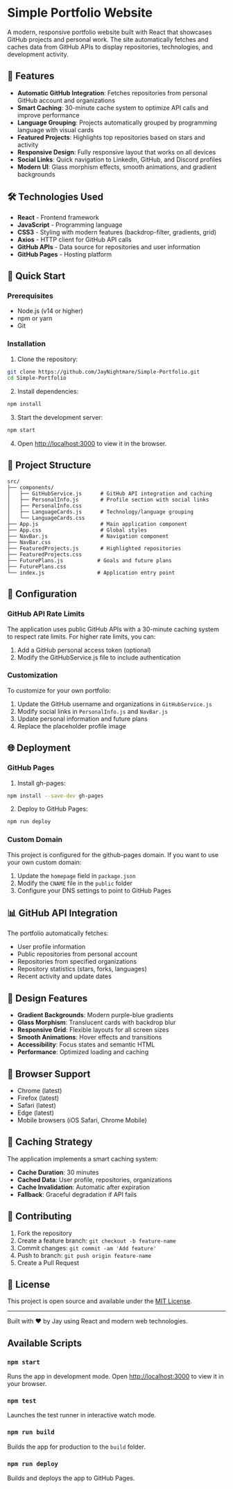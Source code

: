 # Simple Portfolio Website

A modern, responsive portfolio website built with React that showcases GitHub projects and personal work. The site automatically fetches and caches data from GitHub APIs to display repositories, technologies, and development activity.

## 🌟 Features

- **Automatic GitHub Integration**: Fetches repositories from personal GitHub account and organizations
- **Smart Caching**: 30-minute cache system to optimize API calls and improve performance
- **Language Grouping**: Projects automatically grouped by programming language with visual cards
- **Featured Projects**: Highlights top repositories based on stars and activity
- **Responsive Design**: Fully responsive layout that works on all devices
- **Social Links**: Quick navigation to LinkedIn, GitHub, and Discord profiles
- **Modern UI**: Glass morphism effects, smooth animations, and gradient backgrounds

## 🛠️ Technologies Used

- **React** - Frontend framework
- **JavaScript** - Programming language
- **CSS3** - Styling with modern features (backdrop-filter, gradients, grid)
- **Axios** - HTTP client for GitHub API calls
- **GitHub APIs** - Data source for repositories and user information
- **GitHub Pages** - Hosting platform

## 🚀 Quick Start

### Prerequisites
- Node.js (v14 or higher)
- npm or yarn
- Git

### Installation

1. Clone the repository:
```bash
git clone https://github.com/JayNightmare/Simple-Portfolio.git
cd Simple-Portfolio
```

2. Install dependencies:
```bash
npm install
```

3. Start the development server:
```bash
npm start
```

4. Open [http://localhost:3000](http://localhost:3000) to view it in the browser.

## 📁 Project Structure

```
src/
├── components/
│   ├── GitHubService.js      # GitHub API integration and caching
│   ├── PersonalInfo.js       # Profile section with social links
│   ├── PersonalInfo.css
│   ├── LanguageCards.js      # Technology/language grouping
│   └── LanguageCards.css
├── App.js                    # Main application component
├── App.css                   # Global styles
├── NavBar.js                 # Navigation component
├── NavBar.css
├── FeaturedProjects.js       # Highlighted repositories
├── FeaturedProjects.css
├── FuturePlans.js           # Goals and future plans
├── FuturePlans.css
└── index.js                 # Application entry point
```

## 🔧 Configuration

### GitHub API Rate Limits
The application uses public GitHub APIs with a 30-minute caching system to respect rate limits. For higher rate limits, you can:

1. Add a GitHub personal access token (optional)
2. Modify the GitHubService.js file to include authentication

### Customization
To customize for your own portfolio:

1. Update the GitHub username and organizations in `GitHubService.js`
2. Modify social links in `PersonalInfo.js` and `NavBar.js`
3. Update personal information and future plans
4. Replace the placeholder profile image

## 🌐 Deployment

### GitHub Pages

1. Install gh-pages:
```bash
npm install --save-dev gh-pages
```

2. Deploy to GitHub Pages:
```bash
npm run deploy
```

### Custom Domain
This project is configured for the github-pages domain. If you want to use your own custom domain:

1. Update the `homepage` field in `package.json`
2. Modify the `CNAME` file in the `public` folder
3. Configure your DNS settings to point to GitHub Pages

## 📊 GitHub API Integration

The portfolio automatically fetches:
- User profile information
- Public repositories from personal account
- Repositories from specified organizations
- Repository statistics (stars, forks, languages)
- Recent activity and update dates

## 🎨 Design Features

- **Gradient Backgrounds**: Modern purple-blue gradients
- **Glass Morphism**: Translucent cards with backdrop blur
- **Responsive Grid**: Flexible layouts for all screen sizes
- **Smooth Animations**: Hover effects and transitions
- **Accessibility**: Focus states and semantic HTML
- **Performance**: Optimized loading and caching

## 📱 Browser Support

- Chrome (latest)
- Firefox (latest)
- Safari (latest)
- Edge (latest)
- Mobile browsers (iOS Safari, Chrome Mobile)

## 🔄 Caching Strategy

The application implements a smart caching system:
- **Cache Duration**: 30 minutes
- **Cached Data**: User profile, repositories, organizations
- **Cache Invalidation**: Automatic after expiration
- **Fallback**: Graceful degradation if API fails

## 🤝 Contributing

1. Fork the repository
2. Create a feature branch: `git checkout -b feature-name`
3. Commit changes: `git commit -am 'Add feature'`
4. Push to branch: `git push origin feature-name`
5. Create a Pull Request

## 📄 License

This project is open source and available under the [MIT License](LICENSE).

---

Built with ❤️ by Jay using React and modern web technologies.

## Available Scripts

### `npm start`
Runs the app in development mode. Open [http://localhost:3000](http://localhost:3000) to view it in your browser.

### `npm test`
Launches the test runner in interactive watch mode.

### `npm run build`
Builds the app for production to the `build` folder.

### `npm run deploy`
Builds and deploys the app to GitHub Pages.
